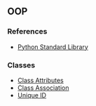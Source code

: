 ## OOP

### References
* [Python Standard Library](https://docs.python.org/3.6/library/index.html)

### Classes
* [Class Attributes](https://www.toptal.com/python/python-class-attributes-an-overly-thorough-guide)
* [Class Association](https://towardsdatascience.com/how-to-connect-objects-with-each-other-in-different-situations-with-pythonic-ways-d3aaf4c89553#8f42)
* [Unique ID](https://stackoverflow.com/questions/1045344/how-do-you-create-an-incremental-id-in-a-python-class/54318273#54318273)
<!--stackedit_data:
eyJoaXN0b3J5IjpbLTE0NTQ0ODQxNDUsLTk2ODk2NjQyNSwtMT
A5OTc3OTY2NV19
-->